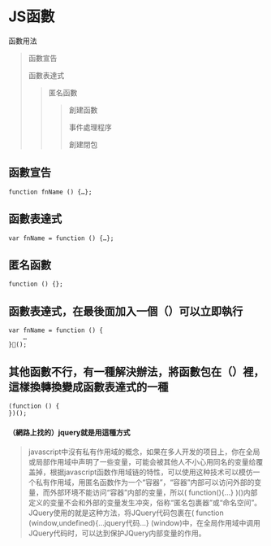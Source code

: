 # JS函數

函數用法

> 函數宣告
>
> 函數表達式
>
> > 匿名函數
> >
> > > 創建函數
> > >
> > > 事件處理程序
> > >
> > > 創建閉包

## 函數宣告

```
function fnName () {…};
```

## 函數表達式

```
var fnName = function () {…};
```

## 匿名函數

```
function () {};
```



## 函數表達式，在最後面加入一個（）可以立即執行

```
var fnName = function () {
    …
}();
```

## 其他函數不行，有一種解決辦法，將函數包在（）裡，這樣換轉換變成函數表達式的一種

```
(function () {
})();
```

#### 

#### （網路上找的）jquery就是用這種方式

> javascript中沒有私有作用域的概念，如果在多人开发的项目上，你在全局或局部作用域中声明了一些变量，可能会被其他人不小心用同名的变量给覆盖掉，根据javascript函数作用域链的特性，可以使用这种技术可以模仿一个私有作用域，用匿名函数作为一个“容器”，“容器”内部可以访问外部的变量，而外部环境不能访问“容器”内部的变量，所以\( function\(\){…} \)\(\)内部定义的变量不会和外部的变量发生冲突，俗称“匿名包裹器”或“命名空间”。JQuery使用的就是这种方法，将JQuery代码包裹在\( function \(window,undefined\){…jquery代码…} \(window\)中，在全局作用域中调用JQuery代码时，可以达到保护JQuery内部变量的作用。



